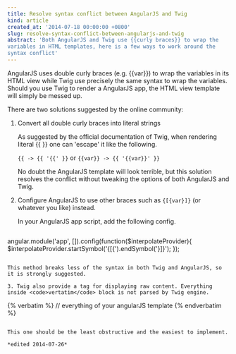 ```yaml
---
title: Resolve syntax conflict between AngularJS and Twig
kind: article
created_at: '2014-07-18 00:00:00 +0800'
slug: resolve-syntax-conflict-between-angularjs-and-twig
abstract: 'Both AngularJS and Twig use {{curly braces}} to wrap the
variables in HTML templates, here is a few ways to work around the
syntax conflict'
---
```


AngularJS uses double curly braces (e.g. {{var}}) to wrap the variables in its HTML view while Twig use precisely the same syntax to wrap the variables. Should you use Twig to render a AngularJS app, the HTML view template will simply be messed up.

There are two solutions suggested by the online community:

1. Convert all double curly braces into literal strings

   As suggested by the official documentation of Twig, when rendering literal {{ }} one can 'escape' it like the following.

   `{{ -> {{ '{{' }}` or `{{var}} -> {{ '{{var}}' }}`

   No doubt the AngularJS template will look terrible, but this solution resolves the conflict without tweaking the options of both AngularJS and Twig. 

2. Configure AngularJS to use other braces such as <code>{[{var}]}</code> (or whatever you like) instead.

   In your AngularJS app script, add the following config.

   ~~~ javascript
angular.module('app', []).config(function($interpolateProvider){
  $interpolateProvider.startSymbol('{[{').endSymbol('}]}');
});
   ~~~

   This method breaks less of the syntax in both Twig and AngularJS, so it is strongly suggested.

3. Twig also provide a tag for displaying raw content. Everything inside <code>vertatim</code> block is not parsed by Twig engine.

   ~~~
{% verbatim %}
// everything of your angularJS template
{% endverbatim %}
   ~~~

   This one should be the least obstructive and the easiest to implement.

*edited 2014-07-26*
